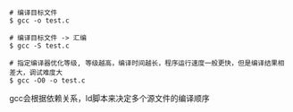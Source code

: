 

```shell
# 编译目标文件
$ gcc -o test.c

# 编译目标文件 -> 汇编
$ gcc -S test.c

# 指定编译器优化等级, 等级越高，编译时间越长，程序运行速度一般更快，但是编译结果相差大，调试难度大
$ gcc -O0 -o test.c
```

gcc会根据依赖关系，ld脚本来决定多个源文件的编译顺序
